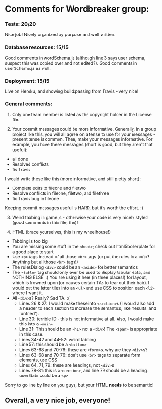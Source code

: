 # Comments for Wordbreaker group:

### Tests: 20/20

Nice job! Nicely organized by purpose and well written.

### Database resources: 15/15

Good comments in wordSchema.js (although line 3 says user schema, I suspect this was copied over and not edited?).  Good comments in userSchema.js as well.

### Deployment: 15/15

Live on Heroku, and showing build:passing from Travis - very nice!

### General comments:

1. Only one team member is listed as the copyright holder in the License file.

2. Your commit messages could be more informative.  Generally, in a group project like this, you will all agree on a tense to use for your messages - present tense is common.  Then, make your messages informative.  For example, you have these messages (short is good, but they aren't that useful):
  * all done
  * Resolved conflicts
  * fix Travis

  I would write these like this (more informative, and still pretty short):
  
  * Complete edits to fileone and filetwo
  * Resolve conflicts in fileone, filetwo, and filethree
  * fix Travis bug in fileone

  Keeping commit messages useful is HARD, but it's worth the effort.  :)

3. Weird tabbing in game.js - otherwise your code is very nicely styled (good comments in this file, tho)!

4. HTML (brace yourselves, this is my wheelhouse!)
  * Tabbing is too big
  * You are missing some stuff in the `<head>`; check out html5boilerplate for a good place to start
  * Use `<p>` tags instead of all those `<br>` tags (or put the rules in a `<ul>`? Anything but all those `<br>` tags!)
  * The rulesDialog `<div>` could be an `<aside>` for better semantics
  * The `<table>` tag should only ever be used to display tabular data, and NOTHING ELSE.  :)  You are using it here (in three places!) for layout, which is frowned upon (or causes certain TAs to tear out their hair).  I would put the letter tiles into an `<ul>` and use CSS to position each `<li>` where I want it.  
  * All `<div>`s?  Really?  Sad TA. :(
    * Lines 26 & 27: I would make these into `<section>`s (I would also add a header to each section to increase the semantics, like 'results' and 'untried'). 
    * Line 30: terrible ID - this is not informative at all. Also, I would make this into a `<main>`
    * Line 31: This should be an `<h1>` not a `<div>`!  The `<span>` is appropriate in this case.
    * Lines 34-42 and 44-52: weird tabbing
    * Line 57: this should be a `<button>`
    * Lines 63-68 and 70-76: these are `<form>`s, why are they `<div>`s?
    * Lines 63-68 and 70-76: don't use `<br>` tags to separate form elements, use CSS
    * Lines 64, 71, 79: these are headings, not `<div>`s
    * Lines 78-81: this is a `<section>`, and line 79 should be a heading. userStats could be a `<p>`

Sorry to go line by line on you guys, but your HTML **needs** to be semantic!

## Overall, a very nice job, everyone!
